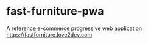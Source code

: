 # fast-furniture-pwa
A reference e-commerce progressive web application https://fastfurniture.love2dev.com
